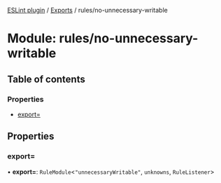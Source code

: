 [ESLint plugin](../index.md) / [Exports](../modules.md) / rules/no-unnecessary-writable

# Module: rules/no-unnecessary-writable

## Table of contents

### Properties

- [export&#x3D;](rules_no_unnecessary_writable.md#export&#x3D;)

## Properties

### export&#x3D;

• **export=**: `RuleModule`<``"unnecessaryWritable"``, `unknowns`, `RuleListener`\>
